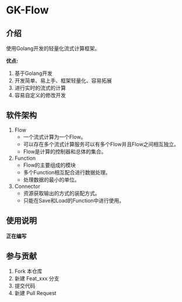 # GK-Flow

## 介绍
使用Golang开发的轻量化流式计算框架。

**优点:**
1. 基于Golang开发
2. 开发简单、易上手、框架轻量化、容易拓展
3. 进行实时的流式的计算
4. 容易自定义的修改开发

## 软件架构

1. Flow
   - 一个流式计算为一个Flow。
   - 可以存在多个流式计算服务可以有多个Flow并且Flow之间相互独立。
   - Flow是计算的控制器和总体的集合。
2. Function
   - Flow的主要组成的模块
   - 多个Function相互配合进行数据处理。
   - 处理数据的最小的单位。
3. Connector
   - 资源获取输出的方式的装配方式。
   - 只能在Save和Load的Function中进行使用。

## 使用说明

**正在编写**

## 参与贡献
1.  Fork 本仓库
2.  新建 Feat_xxx 分支
3.  提交代码
4.  新建 Pull Request

